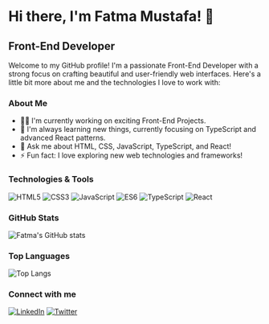 # Hi there, I'm Fatma Mustafa! 👋

## Front-End Developer

<!--![Profile Banner](https://your-image-url-here) <!-- Replace with your own banner image -->

Welcome to my GitHub profile! I'm a passionate Front-End Developer with a strong focus on crafting beautiful and user-friendly web interfaces. Here's a little bit more about me and the technologies I love to work with:

### About Me
- 👩‍💻 I'm currently working on exciting Front-End Projects.
- 🌱 I'm always learning new things, currently focusing on TypeScript and advanced React patterns.
- 💬 Ask me about HTML, CSS, JavaScript, TypeScript, and React!
- ⚡ Fun fact: I love exploring new web technologies and frameworks!

### Technologies & Tools

![HTML5](https://img.shields.io/badge/-HTML5-E34F26?style=flat&logo=html5&logoColor=white)
![CSS3](https://img.shields.io/badge/-CSS3-1572B6?style=flat&logo=css3&logoColor=white)
![JavaScript](https://img.shields.io/badge/-JavaScript-F7DF1E?style=flat&logo=javascript&logoColor=black)
![ES6](https://img.shields.io/badge/-ES6-F7DF1E?style=flat&logo=es6&logoColor=black)
![TypeScript](https://img.shields.io/badge/-TypeScript-3178C6?style=flat&logo=typescript&logoColor=white)
![React](https://img.shields.io/badge/-React-61DAFB?style=flat&logo=react&logoColor=black)

### GitHub Stats

![Fatma's GitHub stats](https://github-readme-stats.vercel.app/api?username=your-github-username&show_icons=true&theme=radical) <!-- Replace with your GitHub username -->

### Top Languages

![Top Langs](https://github-readme-stats.vercel.app/api/top-langs/?username=your-github-username&layout=compact&theme=radical) <!-- Replace with your GitHub username -->
<!--
### Projects

- [Project Name](https://github.com/your-github-username/project-name) - Brief description of the project.
- [Another Project](https://github.com/your-github-username/another-project) - Brief description of the project.
-->
### Connect with me

[![LinkedIn](https://img.shields.io/badge/-LinkedIn-0077B5?style=flat&logo=linkedin&logoColor=white)](https://linkedin.com/in/your-linkedin) <!-- Replace with your LinkedIn URL -->
[![Twitter](https://img.shields.io/badge/-Twitter-1DA1F2?style=flat&logo=twitter&logoColor=white)](https://twitter.com/your-twitter) <!-- Replace with your Twitter URL -->
